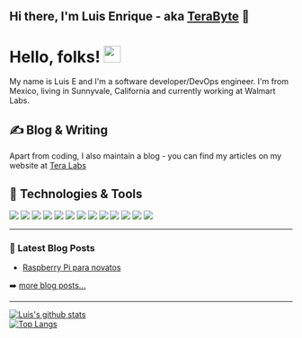 ## Hi there, I'm Luis Enrique - aka [TeraByte](https://laboratorios-terabyte.tech/) 👋

# Hello, folks! <img src="https://raw.githubusercontent.com/MartinHeinz/MartinHeinz/master/wave.gif" width="30px">

My name is Luis E and I'm a software developer/DevOps engineer. I'm from Mexico, living in Sunnyvale, California and currently working at Walmart Labs.

## &#x270d; Blog & Writing

Apart from coding, I also maintain a blog - you can find my articles on my website at [Tera Labs](https://laboratorios-terabyte.tech/)

## 🔧 Technologies & Tools
![](https://img.shields.io/badge/OS-Linux-informational?style=flat&logo=linux&logoColor=white&color=2bbc8a)
![](https://img.shields.io/badge/Editor-IntelliJ_IDEA-informational?style=flat&logo=intellij-idea&logoColor=white&color=2bbc8a)
![](https://img.shields.io/badge/Code-Python-informational?style=flat&logo=python&logoColor=white&color=2bbc8a)
![](https://img.shields.io/badge/Code-JavaScript-informational?style=flat&logo=javascript&logoColor=white&color=2bbc8a)
![](https://img.shields.io/badge/Code-Golang-informational?style=flat&logo=go&logoColor=white&color=2bbc8a)
![](https://img.shields.io/badge/Code-Make-informational?style=flat&logo=cmake&logoColor=white&color=2bbc8a)
![](https://img.shields.io/badge/Code-Vue-informational?style=flat&logo=vue.js&logoColor=white&color=2bbc8a)
![](https://img.shields.io/badge/Shell-Bash-informational?style=flat&logo=gnu-bash&logoColor=white&color=2bbc8a)
![](https://img.shields.io/badge/Tools-PostgreSQL-informational?style=flat&logo=postgresql&logoColor=white&color=2bbc8a)
![](https://img.shields.io/badge/Tools-Docker-informational?style=flat&logo=docker&logoColor=white&color=2bbc8a)
![](https://img.shields.io/badge/Tools-Kubernetes-informational?style=flat&logo=kubernetes&logoColor=white&color=2bbc8a)
![](https://img.shields.io/badge/Tools-Red_Hat_OpenShift-informational?style=flat&logo=red-hat-open-shift&logoColor=white&color=2bbc8a)
![](https://img.shields.io/badge/Cloud-Digital_Ocean-informational?style=flat&logo=digitalocean&logoColor=white&color=2bbc8a)
<br />

---

### 📕 Latest Blog Posts

<!-- BLOG-POST-LIST:START -->
- [Raspberry Pi para novatos](https://dev.to/darklatiz/raspberry-pi-para-novatos-1c9f)
<!-- BLOG-POST-LIST:END -->

➡️ [more blog posts...](https://dev.to/darklatiz/)

---

[![Luis's github stats](https://github-readme-stats.vercel.app/api?username=darklatiz)](https://github.com/darklatiz/)
<br/>
[![Top Langs](https://github-readme-stats.vercel.app/api/top-langs/?username=darklatiz&langs_count=8&hide=jupyter%20notebook)](https://github.com/darklatiz/)
